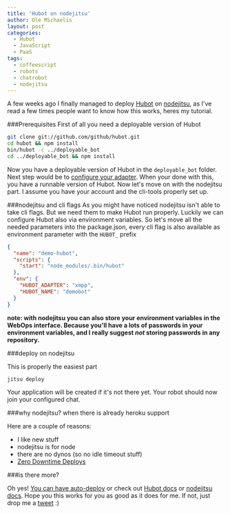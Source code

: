 ```yaml
---
title: 'Hubot on nodejitsu'
author: Ole Michaelis
layout: post
categories:
  - Hubot
  - JavaScript
  - PaaS
tags:
  - coffeescript
  - robots
  - chatrobot
  - nodejitsu
---
```


A few weeks ago I finally managed to deploy [Hubot][hubot] on [nodejitsu][nodejitsu], as I've read a few times people want to know how this works, heres my tutorial.

###Prerequisites
First of all you need a deployable version of Hubot

```bash
git clone git://github.com/github/hubot.git
cd hubot && npm install
bin/hubot -c ../deployable_bot
cd ../deployable_bot && npm install
```

Now you have a deployable version of Hubot in the `deployable_bot` folder. Next step would be to [configure your adapter][adapter]. When your done with this, you have a runnable version of Hubot. Now let's move on with the nodejitsu part. I assume you have your account and the cli-tools properly set up.

###nodejitsu and cli flags
As you might have noticed nodejitsu isn't able to take cli flags. But we need them to make Hubot run properly. Luckily we can configure Hubot also via environment variables. So let's move all the needed parameters into the package.json, every cli flag is also available as environment parameter with the `HUBOT_` prefix

```json
{
  "name": "demo-hubot",
  "scripts": {
    "start": "node_modules/.bin/hubot"
  },
  "env": {
    "HUBOT_ADAPTER": "xmpp",
    "HUBOT_NAME": "demobot"
  }
}

```

**note: with nodejitsu you can also store your environment variables in the WebOps interface. Because you'll have a lots of passwords in your environment variables, and I really suggest *not* storing passwords in any repository.**

###deploy on nodejitsu

This is properly the easiest part

```bash
jitsu deploy
```

Your application will be created if it's not there yet. Your robot should now join your configured chat.

###why nodejitsu? when there is already heroku support

Here are a couple of reasons:

* I like new stuff
* nodejitsu is for node
* there are no dynos (so no idle timeout stuff)
* [Zero Downtime Deploys](https://www.nodejitsu.com/documentation/features#zero-downtime-deploys)

###is there more?

Oh yes! [You can have auto-deploy](http://blog.nodejitsu.com/github-continuous-deployment) or check out [Hubot docs](https://github.com/github/hubot/wiki) or [nodejitsu docs](https://www.nodejitsu.com/forward#/docs). Hope you this works for you as good as it does for me. If not, just drop me a [tweet](https://twitter.com/codestars) :)

 [hubot]: http://hubot.github.com/
 [nodejitsu]: https://www.nodejitsu.com/
 [adapter]: https://github.com/github/hubot/wiki/_pages
